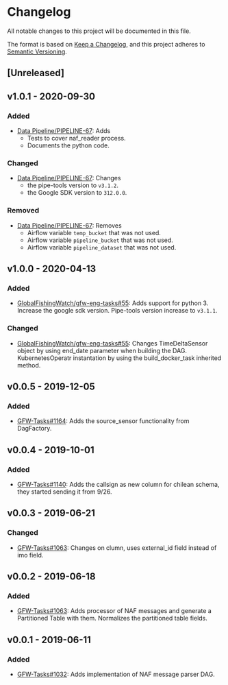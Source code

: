 # Changelog

All notable changes to this project will be documented in this file.

The format is based on [Keep a
Changelog](https://keepachangelog.com/en/1.0.0/), and this project adheres to
[Semantic Versioning](https://semver.org/spec/v2.0.0.html).

## [Unreleased]

## v1.0.1 - 2020-09-30

### Added

* [Data Pipeline/PIPELINE-67](https://globalfishingwatch.atlassian.net/browse/PIPELINE-67): Adds
  * Tests to cover naf_reader process.
  * Documents the python code.

### Changed

* [Data Pipeline/PIPELINE-67](https://globalfishingwatch.atlassian.net/browse/PIPELINE-67): Changes
  * the pipe-tools version to `v3.1.2`.
  * the Google SDK version to `312.0.0`.

### Removed

* [Data Pipeline/PIPELINE-67](https://globalfishingwatch.atlassian.net/browse/PIPELINE-67): Removes
  * Airflow variable `temp_bucket` that was not used.
  * Airflow variable `pipeline_bucket` that was not used.
  * Airflow variable `pipeline_dataset` that was not used.

## v1.0.0 - 2020-04-13

### Added

* [GlobalFishingWatch/gfw-eng-tasks#55](https://github.com/GlobalFishingWatch/gfw-eng-tasks/issues/55): Adds
    support for python 3.
    Increase the google sdk version.
    Pipe-tools version increase to `v3.1.1`.

### Changed

* [GlobalFishingWatch/gfw-eng-tasks#55](https://github.com/GlobalFishingWatch/gfw-eng-tasks/issues/55): Changes
    TimeDeltaSensor object by using end_date parameter when building the DAG.
    KubernetesOperatr instantation by using the build_docker_task inherited method.

## v0.0.5 - 2019-12-05

### Added

* [GFW-Tasks#1164](https://github.com/GlobalFishingWatch/GFW-Tasks/issues/1164): Adds
  the source_sensor functionality from DagFactory.

## v0.0.4 - 2019-10-01

### Added

* [GFW-Tasks#1140](https://github.com/GlobalFishingWatch/GFW-Tasks/issues/1140): Adds
  the callsign as new column for chilean schema, they started sending it from 9/26.

## v0.0.3 - 2019-06-21

### Changed

* [GFW-Tasks#1063](https://github.com/GlobalFishingWatch/GFW-Tasks/issues/1063): Changes
  on clumn, uses external_id field instead of imo field.

## v0.0.2 - 2019-06-18

### Added

* [GFW-Tasks#1063](https://github.com/GlobalFishingWatch/GFW-Tasks/issues/1063): Adds
  processor of NAF messages and generate a Partitioned Table with them.
  Normalizes the partitioned table fields.

## v0.0.1 - 2019-06-11

### Added

* [GFW-Tasks#1032](https://github.com/GlobalFishingWatch/GFW-Tasks/issues/1032): Adds
  implementation of NAF message parser DAG.
